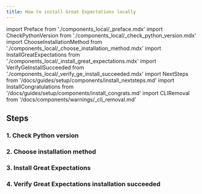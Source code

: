 ```yaml
---
title: How to install Great Expectations locally
---
```


import Preface from './components_local/_preface.mdx'
import CheckPythonVersion from './components_local/_check_python_version.mdx'
import ChooseInstallationMethod from './components_local/_choose_installation_method.mdx'
import InstallGreatExpectations from './components_local/_install_great_expectations.mdx'
import VerifyGeInstallSucceeded from './components_local/_verify_ge_install_succeeded.mdx'
import NextSteps from '/docs/guides/setup/components/install_nextsteps.md'
import InstallCongratulations from '/docs/guides/setup/components/install_congrats.md'
import CLIRemoval from '/docs/components/warnings/_cli_removal.md'

<CLIRemoval />

<Preface />

## Steps

### 1. Check Python version
<CheckPythonVersion />

### 2. Choose installation method
<ChooseInstallationMethod />

### 3. Install Great Expectations
<InstallGreatExpectations />

### 4. Verify Great Expectations installation succeeded
<VerifyGeInstallSucceeded />

<InstallCongratulations />
